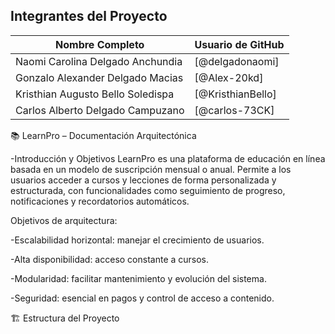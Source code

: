 ## Integrantes del Proyecto

| Nombre Completo        | Usuario de GitHub         |
|------------------------|---------------------------|
| Naomi Carolina Delgado Anchundia   | [@delgadonaomi]
| Gonzalo Alexander Delgado Macias   | [@Alex-20kd]
| Kristhian Augusto Bello Soledispa  | [@KristhianBello]
| Carlos Alberto Delgado Campuzano   | [@carlos-73CK]


📚 LearnPro – Documentación Arquitectónica

-Introducción y Objetivos
LearnPro es una plataforma de educación en línea basada en un modelo de suscripción mensual o anual. Permite a los usuarios acceder a cursos y lecciones de forma personalizada y estructurada, con funcionalidades como seguimiento de progreso, notificaciones y recordatorios automáticos.

Objetivos de arquitectura:

-Escalabilidad horizontal: manejar el crecimiento de usuarios.

-Alta disponibilidad: acceso constante a cursos.

-Modularidad: facilitar mantenimiento y evolución del sistema.

-Seguridad: esencial en pagos y control de acceso a contenido.

🏗️ Estructura del Proyecto

